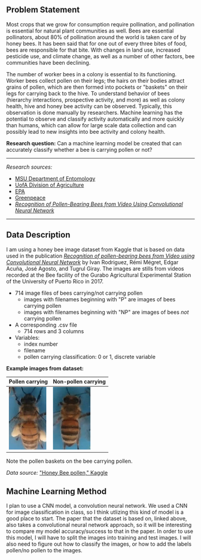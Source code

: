## Problem Statement

Most crops that we grow for consumption require pollination, and pollination is essential for natural plant communities as well. Bees are essential pollinators, about 80% of pollination around the world is taken care of by honey bees. It has been said that for one out of every three bites of food, bees are responsible for that bite. With changes in land use, increased pesticide use, and climate change, as well as a number of other factors, bee communities have been declining. 


The number of worker bees in a colony is essential to its functioning. Worker bees collect pollen on their legs; the hairs on their bodies attract grains of pollen, which are then formed into pockets or "baskets" on their legs for carrying back to the hive. To understand behavior of bees (hierarchy interactions, prospective activity, and more) as well as colony health, hive and honey bee activity can be observed. Typically, this observation is done manually by researchers. Machine learning has the potential to observe and classify activity automatically and more quickly than humans, which can allow for large scale data collection and can possibly lead to new insights into bee activity and colony health. 

**Research question:** Can a machine learning model be created that can accurately classify whether a bee is carrying pollen or not?

----------
*Research sources:*
- [MSU Department of Entomology](https://www.canr.msu.edu/nativeplants/pollination/)
- [UofA Division of Agriculture](https://www.uaex.edu/farm-ranch/special-programs/beekeeping/pollinators.aspx)
- [EPA](https://www.epa.gov/pollinator-protection/pollinator-health-concerns)
- [Greenpeace](https://www.greenpeace.org/usa/sustainable-agriculture/save-the-bees/)
- [*Recognition of Pollen-Bearing Bees from Video Using Convolutional Neural Network*](https://doi.org/10.1109/WACV.2018.00041)


----------

## Data Description

I am using a honey bee image dataset from Kaggle that is based on data used in the publication [*Recognition of pollen-bearing bees from Video using Convolutional Neural Network*](https://doi.org/10.1109/WACV.2018.00041) by Ivan Rodriguez, Rémi Mégret, Edgar Acuña, José Agosto, and Tugrul Giray. The images are stills from videos recorded at the Bee facility of the Gurabo Agricultural Experimental Station of the University of Puerto Rico in 2017.

- 714 image files of bees carrying/not carrying pollen
  - images with filenames beginning with "P" are images of bees carrying pollen
  - images with filenames beginning with "NP" are images of bees *not* carrying pollen
- A corresponding .csv file 
  - 714 rows and 3 columns
- Variables:
  - index number
  - filename
  - pollen carrying classification: 0 or 1, discrete variable

**Example images from dataset:**

| Pollen carrying |  Non-pollen carrying |
| ----------- | ----------- |
| <img src="Pbee.jpg" alt="drawing" width="100"/>  |     <img src="NPbee.jpg" alt="drawing" width="100"/>|

Note the pollen baskets on the bee carrying pollen. 

*Data source:* ["Honey Bee pollen," Kaggle](https://www.kaggle.com/ivanfel/honey-bee-pollen)

## Machine Learning Method

I plan to use a CNN model, a convolution neural network. We used a CNN for image classification in class, so I think utlizing this kind of model is a good place to start. The paper that the dataset is based on, linked above, also takes a convolutional neural network approach, so it will be interesting to compare my model accuracy/success to that in the paper. In order to use this model, I will have to split the images into training and test images. I will also need to figure out how to classify the images, or how to add the labels pollen/no pollen to the images. 
